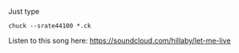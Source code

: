 Just type
```
chuck --srate44100 *.ck
```

Listen to this song here: https://soundcloud.com/hillaby/let-me-live
